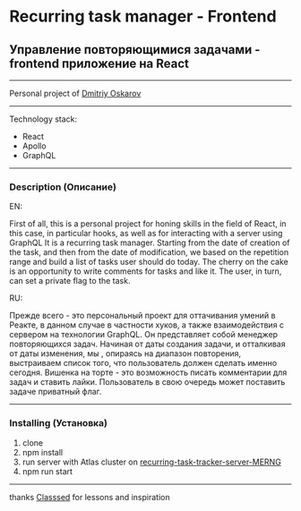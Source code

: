 # Recurring task manager - Frontend
## Управление повторяющимися задачами - frontend приложение на React

---

Personal project of [Dmitriy Oskarov](http://frontendfrontier.com/)

---

Technology stack: 

* React
* Apollo
* GraphQL

---

### Description (Описание)

EN:

First of all, this is a personal project for honing skills
in the field of React, in this case, in particular hooks, 
as well as for interacting with a server using GraphQL
It is a recurring task manager.
Starting from the date of creation of the task, and then from the date of modification, we
based on the repetition range and build a list of
tasks user should do today. The cherry on the cake is an opportunity to write comments for
tasks and like it. The user, in turn, can set a private flag to the task.

RU:

Прежде всего - это персональный проект для оттачивания умений в Реакте, 
в данном случае в частности хуков, а также взаимодействия с сервером на технологии GraphQL.
Он представляет собой менеджер повторяющихся задач. 
Начиная от даты создания задачи, и отталкивая от даты изменения, мы
, опираясь на диапазон повторения, выстраиваем список того, 
что пользователь должен сделать именно сегодня. Вишенка на торте - это возможность писать комментарии для 
задач и ставить лайки. Пользователь в свою очередь может поставить задаче приватный флаг.

---

### Installing (Установка)

1. clone
2. npm install
3. run server with Atlas cluster on [recurring-task-tracker-server-MERNG](https://github.com/Oskarov/recurring-task-tracker-server-MERNG)
5. npm run start

---

thanks [Classsed](https://www.patreon.com/classsed) for lessons and inspiration